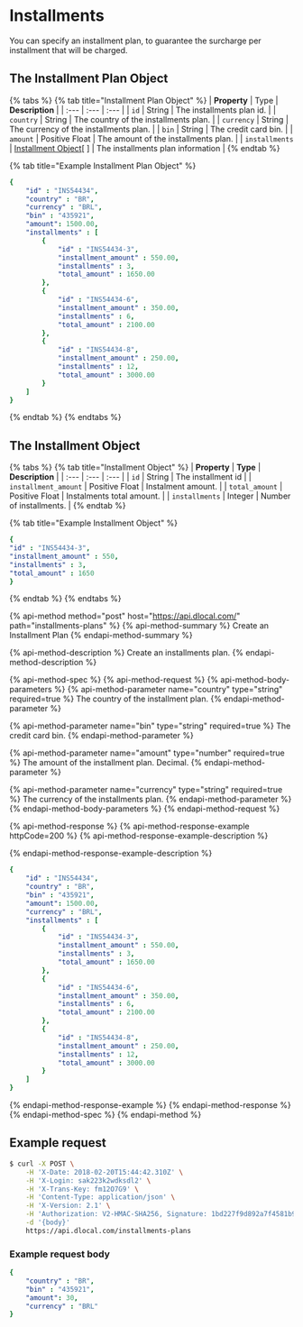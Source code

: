 # Installments

You can specify an installment plan, to guarantee the surcharge per installment that will be charged.

## The Installment Plan Object

{% tabs %}
{% tab title="Installment Plan Object" %}
| **Property** | Type | **Description** |
| :--- | :--- | :--- |
| `id` | String | The installments plan id. |
| `country` | String | The country of the installments plan. |
| `currency` | String | The currency of the installments plan. |
| `bin` | String | The credit card bin. |
| `amount` | Positive Float | The amount of the installments plan. |
| `installments` | [Installment Object](installments.md#the-installment-object)\[ \] | The installments plan information |
{% endtab %}

{% tab title="Example Installment Plan Object" %}
```yaml
{
    "id" : "INS54434",
    "country" : "BR",
    "currency" : "BRL",
    "bin" : "435921",
    "amount": 1500.00,
    "installments" : [
        {
            "id" : "INS54434-3",
            "installment_amount" : 550.00,
            "installments" : 3,
            "total_amount" : 1650.00
        },
        {
            "id" : "INS54434-6",
            "installment_amount" : 350.00,
            "installments" : 6,
            "total_amount" : 2100.00
        },
        {
            "id" : "INS54434-8",
            "installment_amount" : 250.00,
            "installments" : 12,
            "total_amount" : 3000.00
        }
    ]
}
```
{% endtab %}
{% endtabs %}

## The Installment Object

{% tabs %}
{% tab title="Installment Object" %}
| **Property** | **Type** | **Description** |
| :--- | :--- | :--- |
| `id` | String | The installment id |
| `installment_amount` | Positive Float | Instalment amount. |
| `total_amount` | Positive Float | Instalments total amount. |
| `installments` | Integer | Number of installments. |
{% endtab %}

{% tab title="Example Installment Object" %}
```yaml
{
"id" : "INS54434-3",
"installment_amount" : 550,
"installments" : 3,
"total_amount" : 1650
}
```
{% endtab %}
{% endtabs %}

{% api-method method="post" host="https://api.dlocal.com/" path="installments-plans" %}
{% api-method-summary %}
Create an Installment Plan
{% endapi-method-summary %}

{% api-method-description %}
Create an installments plan.
{% endapi-method-description %}

{% api-method-spec %}
{% api-method-request %}
{% api-method-body-parameters %}
{% api-method-parameter name="country" type="string" required=true %}
The country of the installment plan.
{% endapi-method-parameter %}

{% api-method-parameter name="bin" type="string" required=true %}
The credit card bin.
{% endapi-method-parameter %}

{% api-method-parameter name="amount" type="number" required=true %}
The amount of the installment plan. Decimal.
{% endapi-method-parameter %}

{% api-method-parameter name="currency" type="string" required=true %}
The currency of the installments plan.
{% endapi-method-parameter %}
{% endapi-method-body-parameters %}
{% endapi-method-request %}

{% api-method-response %}
{% api-method-response-example httpCode=200 %}
{% api-method-response-example-description %}

{% endapi-method-response-example-description %}

```yaml
{
    "id" : "INS54434",
    "country" : "BR",
    "bin" : "435921",
    "amount": 1500.00,
    "currency" : "BRL",
    "installments" : [
        {
            "id" : "INS54434-3",
            "installment_amount" : 550.00,
            "installments" : 3,
            "total_amount" : 1650.00
        },
        {
            "id" : "INS54434-6",
            "installment_amount" : 350.00,
            "installments" : 6,
            "total_amount" : 2100.00
        },
        {
            "id" : "INS54434-8",
            "installment_amount" : 250.00,
            "installments" : 12,
            "total_amount" : 3000.00
        }
    ]
}
```
{% endapi-method-response-example %}
{% endapi-method-response %}
{% endapi-method-spec %}
{% endapi-method %}

## Example request

```bash
$ curl -X POST \
    -H 'X-Date: 2018-02-20T15:44:42.310Z' \
    -H 'X-Login: sak223k2wdksdl2' \
    -H 'X-Trans-Key: fm12O7G9' \
    -H 'Content-Type: application/json' \
    -H 'X-Version: 2.1' \
    -H 'Authorization: V2-HMAC-SHA256, Signature: 1bd227f9d892a7f4581b998c21e353b1686a6bdad5940e7bb6aa596c96e0a6ec' \
    -d '{body}'    
    https://api.dlocal.com/installments-plans
```

### Example request body

```yaml
{
    "country" : "BR",
    "bin" : "435921",
    "amount": 30,
    "currency" : "BRL"
}
```


